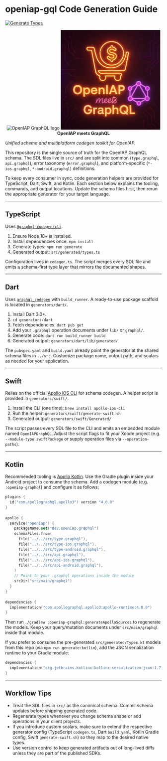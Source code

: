 # openiap-gql Code Generation Guide

[![Generate Types](https://github.com/hyodotdev/openiap/actions/workflows/ci.yml/badge.svg)](https://github.com/hyodotdev/openiap/actions/workflows/ci.yml)

<!-- markdownlint-disable MD033 -->
<p align="center">
  <img src="https://github.com/user-attachments/assets/f40873ee-dcf4-449e-93b2-203e6453da66" alt="OpenIAP GraphQL logo" width="320" />
  <img src="./logo.png" alt="OpenIAP GraphQL logo" width="320" />
  <br />
  <strong>OpenIAP meets GraphQL</strong>
</p>
<!-- markdownlint-enable MD033 -->

_Unified schema and multiplatform codegen toolkit for OpenIAP._

This repository is the single source of truth for the OpenIAP GraphQL schema. The SDL
files live in `src/` and are split into common (`type.graphql`, `api.graphql`), error
taxonomy (`error.graphql`), and platform-specific (`*-ios.graphql`, `*-android.graphql`)
definitions.

To keep every consumer in sync, code generation helpers are provided for
TypeScript, Dart, Swift, and Kotlin. Each section below explains the tooling,
commands, and output locations. Update the schema files first, then rerun the
appropriate generator for your target language.

---

## TypeScript

Uses [`@graphql-codegen/cli`](https://www.the-guild.dev/graphql/codegen).

1. Ensure Node 18+ is installed.
2. Install dependencies once: `npm install`
3. Generate types: `npm run generate`
4. Generated output: `src/generated/types.ts`

Configuration lives in `codegen.ts`. The script merges every SDL file and
emits a schema-first type layer that mirrors the documented shapes.

---

## Dart

Uses [`graphql_codegen`](https://pub.dev/packages/graphql_codegen) with
`build_runner`. A ready-to-use package scaffold is located in
`generators/dart/`.

1. Install Dart 3.0+.
2. `cd generators/dart`
3. Fetch dependencies: `dart pub get`
4. Add your `.graphql` operation documents under `lib/` or `graphql/`.
5. Generate code: `dart run build_runner build`
6. Generated output: `generators/dart/lib/generated/`

The `pubspec.yaml` and `build.yaml` already point the generator at the shared
schema files in `../src`. Customize package name, output path, and scalars as
needed for your application.

---

## Swift

Relies on the official [Apollo iOS CLI](https://www.apollographql.com/docs/ios/)
for schema codegen. A helper script is provided in `generators/swift/`.

1. Install the CLI (one time): `brew install apollo-ios-cli`
2. Run the helper: `generators/swift/generate-swift.sh`
3. Generated output: `generators/swift/Generated/`

The script passes every SDL file to the CLI and emits an embedded module named
`OpenIAPGraphQL`. Adjust the script flags to fit your Xcode project (e.g.
`--module-type swiftPackage` or supply operation files via `--operation-paths`).

---

## Kotlin

Recommended tooling is [Apollo Kotlin](https://www.apollographql.com/docs/kotlin).
Use the Gradle plugin inside your Android project to consume the schema. Add a
codegen module (e.g. `:openiap-graphql`) and configure it as follows:

```kotlin
plugins {
  id("com.apollographql.apollo3") version "4.0.0"
}

apollo {
  service("openIap") {
    packageName.set("dev.openiap.graphql")
    schemaFiles.from(
      file("../../src/type.graphql"),
      file("../../src/type-ios.graphql"),
      file("../../src/type-android.graphql"),
      file("../../src/api.graphql"),
      file("../../src/api-ios.graphql"),
      file("../../src/api-android.graphql"),
    )
    // Point to your .graphql operations inside the module
    srcDir("src/main/graphql")
  }
}

dependencies {
  implementation("com.apollographql.apollo3:apollo-runtime:4.0.0")
}
```

Then run `./gradlew :openiap-graphql:generateApolloSources` to regenerate the
models. Keep your query/mutation documents under `src/main/graphql` inside that
module.

If you prefer to consume the pre-generated `src/generated/Types.kt` models from
this repo (via `npm run generate:kotlin`), add the JSON serialization runtime to
your Gradle module:

```kotlin
dependencies {
  implementation("org.jetbrains.kotlinx:kotlinx-serialization-json:1.7.3")
}
```

---

## Workflow Tips

- Treat the SDL files in `src/` as the canonical schema. Commit schema updates
  before shipping generated code.
- Regenerate types whenever you change schema shape or add operations in your
  client projects.
- If you introduce custom scalars, make sure to extend the respective generator
  config (TypeScript `codegen.ts`, Dart `build.yaml`, Kotlin Gradle config,
  Swift `generate-swift.sh`) so they map to the desired native types.
- Use version control to keep generated artifacts out of long-lived diffs unless
  they are part of the published SDKs.
